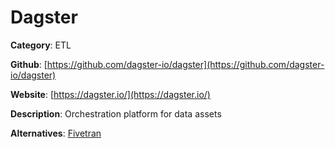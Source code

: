 
# Dagster

**Category**: ETL

**Github**: [https://github.com/dagster-io/dagster](https://github.com/dagster-io/dagster)

**Website**: [https://dagster.io/](https://dagster.io/)

**Description**:
Orchestration platform for data assets

**Alternatives**: [Fivetran](https://fivetran.com/)
